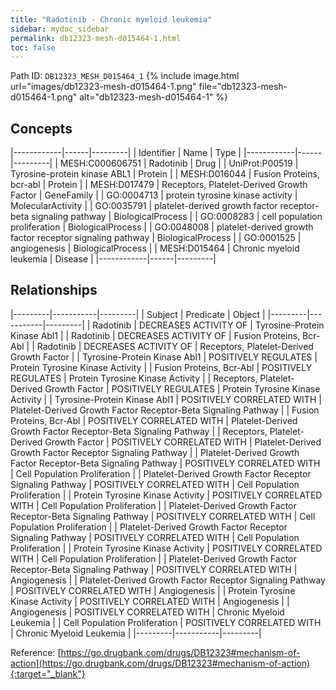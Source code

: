 ```yaml
---
title: "Radotinib - Chronic myeloid leukemia"
sidebar: mydoc_sidebar
permalink: db12323-mesh-d015464-1.html
toc: false 
---
```



Path ID: `DB12323_MESH_D015464_1`
{% include image.html url="images/db12323-mesh-d015464-1.png" file="db12323-mesh-d015464-1.png" alt="db12323-mesh-d015464-1" %}

## Concepts

|------------|------|---------|
| Identifier | Name | Type    |
|------------|------|---------|
| MESH:C000606751 | Radotinib | Drug |
| UniProt:P00519 | Tyrosine-protein kinase ABL1 | Protein |
| MESH:D016044 | Fusion Proteins, bcr-abl | Protein |
| MESH:D017479 | Receptors, Platelet-Derived Growth Factor | GeneFamily |
| GO:0004713 | protein tyrosine kinase activity | MolecularActivity |
| GO:0035791 | platelet-derived growth factor receptor-beta signaling pathway | BiologicalProcess |
| GO:0008283 | cell population proliferation | BiologicalProcess |
| GO:0048008 | platelet-derived growth factor receptor signaling pathway | BiologicalProcess |
| GO:0001525 | angiogenesis | BiologicalProcess |
| MESH:D015464 | Chronic myeloid leukemia | Disease |
|------------|------|---------|

## Relationships

|---------|-----------|---------|
| Subject | Predicate | Object  |
|---------|-----------|---------|
| Radotinib | DECREASES ACTIVITY OF | Tyrosine-Protein Kinase Abl1 |
| Radotinib | DECREASES ACTIVITY OF | Fusion Proteins, Bcr-Abl |
| Radotinib | DECREASES ACTIVITY OF | Receptors, Platelet-Derived Growth Factor |
| Tyrosine-Protein Kinase Abl1 | POSITIVELY REGULATES | Protein Tyrosine Kinase Activity |
| Fusion Proteins, Bcr-Abl | POSITIVELY REGULATES | Protein Tyrosine Kinase Activity |
| Receptors, Platelet-Derived Growth Factor | POSITIVELY REGULATES | Protein Tyrosine Kinase Activity |
| Tyrosine-Protein Kinase Abl1 | POSITIVELY CORRELATED WITH | Platelet-Derived Growth Factor Receptor-Beta Signaling Pathway |
| Fusion Proteins, Bcr-Abl | POSITIVELY CORRELATED WITH | Platelet-Derived Growth Factor Receptor-Beta Signaling Pathway |
| Receptors, Platelet-Derived Growth Factor | POSITIVELY CORRELATED WITH | Platelet-Derived Growth Factor Receptor Signaling Pathway |
| Platelet-Derived Growth Factor Receptor-Beta Signaling Pathway | POSITIVELY CORRELATED WITH | Cell Population Proliferation |
| Platelet-Derived Growth Factor Receptor Signaling Pathway | POSITIVELY CORRELATED WITH | Cell Population Proliferation |
| Protein Tyrosine Kinase Activity | POSITIVELY CORRELATED WITH | Cell Population Proliferation |
| Platelet-Derived Growth Factor Receptor-Beta Signaling Pathway | POSITIVELY CORRELATED WITH | Cell Population Proliferation |
| Platelet-Derived Growth Factor Receptor Signaling Pathway | POSITIVELY CORRELATED WITH | Cell Population Proliferation |
| Protein Tyrosine Kinase Activity | POSITIVELY CORRELATED WITH | Cell Population Proliferation |
| Platelet-Derived Growth Factor Receptor-Beta Signaling Pathway | POSITIVELY CORRELATED WITH | Angiogenesis |
| Platelet-Derived Growth Factor Receptor Signaling Pathway | POSITIVELY CORRELATED WITH | Angiogenesis |
| Protein Tyrosine Kinase Activity | POSITIVELY CORRELATED WITH | Angiogenesis |
| Angiogenesis | POSITIVELY CORRELATED WITH | Chronic Myeloid Leukemia |
| Cell Population Proliferation | POSITIVELY CORRELATED WITH | Chronic Myeloid Leukemia |
|---------|-----------|---------|

Reference: [https://go.drugbank.com/drugs/DB12323#mechanism-of-action](https://go.drugbank.com/drugs/DB12323#mechanism-of-action){:target="_blank"}
